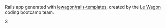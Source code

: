 Rails app generated with [lewagon/rails-templates](https://github.com/lewagon/rails-templates), created by the [Le Wagon coding bootcamp](https://www.lewagon.com) team.

3
